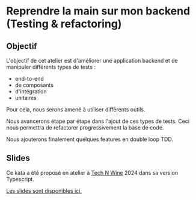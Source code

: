 # Reprendre la main sur mon backend (Testing & refactoring)

## Objectif

L'objectif de cet atelier est d'améliorer une application backend et de manipuler différents types de tests :

- end-to-end
- de composants
- d'intégration
- unitaires

Pour cela, nous serons amené à utiliser différents outils.

Nous avancerons étape par étape dans l'ajout de ces types de tests.
Ceci nous permettra de refactorer progressivement la base de code.

Nous ajouterons finalement quelques features en double loop TDD.

## Slides

Ce kata a été proposé en atelier à [Tech N Wine](https://technwine.fr/) 2024 dans sa version Typescript.

[Les slides sont disponibles ici.](typescript/assets/slides_fr.pdf)
